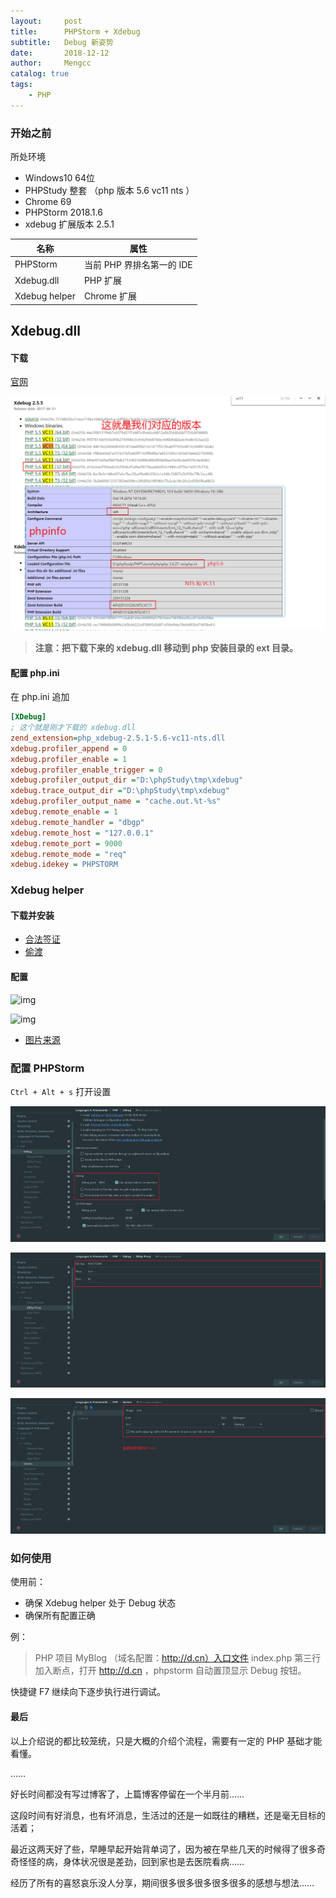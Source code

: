 ```yaml
---
layout:     post
title:      PHPStorm + Xdebug
subtitle:   Debug 新姿势
date:       2018-12-12
author:     Mengcc
catalog: true
tags:
    - PHP
---
```


### 开始之前

所处环境

* Windows10 64位
* PHPStudy 整套 （php 版本 5.6 vc11 nts ）
* Chrome 69
* PHPStorm 2018.1.6
* xdebug 扩展版本 2.5.1

| 名称          | 属性                      |
| ------------- | ------------------------- |
| PHPStorm      | 当前 PHP 界排名第一的 IDE |
| Xdebug.dll    | PHP 扩展                  |
| Xdebug helper | Chrome 扩展               |

## Xdebug.dll

#### 下载

[官网](https://xdebug.org/download.php)

![post-phpstormxdebug-phpinfo](/img/in-post/post-phpstormxdebug-phpinfo.png)

> **注意：把下载下来的 xdebug.dll 移动到 php 安装目录的 ext 目录。**

#### 配置 php.ini

在 php.ini 追加

```ini
[XDebug]
; 这个就是刚才下载的 xdebug.dll 
zend_extension=php_xdebug-2.5.1-5.6-vc11-nts.dll
xdebug.profiler_append = 0
xdebug.profiler_enable = 1
xdebug.profiler_enable_trigger = 0
xdebug.profiler_output_dir ="D:\phpStudy\tmp\xdebug"
xdebug.trace_output_dir ="D:\phpStudy\tmp\xdebug"
xdebug.profiler_output_name = "cache.out.%t-%s"
xdebug.remote_enable = 1
xdebug.remote_handler = "dbgp"
xdebug.remote_host = "127.0.0.1"
xdebug.remote_port = 9000
xdebug.remote_mode = "req"
xdebug.idekey = PHPSTORM
```

### Xdebug helper

#### 下载并安装

* [合法签证](https://chrome.google.com/webstore/detail/xdebug-helper/eadndfjplgieldjbigjakmdgkmoaaaoc?hl=zh-CN)
* [偷渡](https://www.crx4chrome.com/crx/1716/)

#### 配置

![img](http://files.jb51.net/file_images/article/201606/2016061308594417.jpg) 

![img](http://files.jb51.net/file_images/article/201606/2016061308594419.jpg) 

* [图片来源](https://www.cnblogs.com/LWMLWM/p/8251905.html)

### 配置 PHPStorm

` Ctrl + Alt + s ` 打开设置

![1](/img/in-post/post-phpstormxdebug-phpstormconfig1.png)

![2](/img/in-post/post-phpstormxdebug-phpstormconfig2.png)

![3](/img/in-post/post-phpstormxdebug-phpstormconfig3.png)

### 如何使用

使用前：

* 确保 Xdebug helper 处于 Debug 状态
* 确保所有配置正确

例：

> PHP 项目 MyBlog （域名配置：http://d.cn）入口文件 index.php 第三行加入断点，打开  http://d.cn ，phpstorm 自动置顶显示 Debug 按钮。

快捷键 F7 继续向下逐步执行进行调试。

#### 最后

以上介绍说的都比较笼统，只是大概的介绍个流程，需要有一定的 PHP 基础才能看懂。

……

好长时间都没有写过博客了，上篇博客停留在一个半月前……

这段时间有好消息，也有坏消息，生活过的还是一如既往的糟糕，还是毫无目标的活着；

最近这两天好了些，早睡早起开始背单词了，因为被在早些几天的时候得了很多奇奇怪怪的病，身体状况很是差劲，回到家也是去医院看病……

经历了所有的喜怒哀乐没人分享，期间很多很多很多很多很多的感想与想法……





